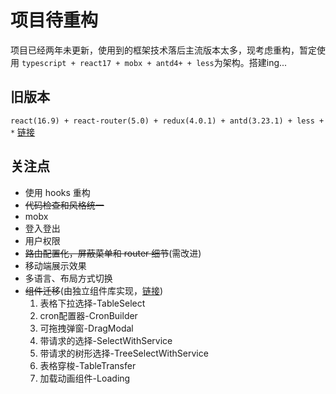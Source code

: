 # 项目待重构

项目已经两年未更新，使用到的框架技术落后主流版本太多，现考虑重构，暂定使用 ```typescript + react17 + mobx + antd4+ + less```为架构。搭建ing...


## 旧版本
```react(16.9) + react-router(5.0) + redux(4.0.1) + antd(3.23.1) + less + *```  [链接](https://github.com/huyoo/ant-pro-of-react/tree/v1)

## 关注点
- 使用 hooks 重构
- ~~代码检查和风格统一~~
- mobx
- 登入登出
- 用户权限
- ~~路由配置化，屏蔽菜单和 router 细节~~(需改进)
- 移动端展示效果
- 多语言、布局方式切换
- ~~组件迁移~~(由独立组件库实现，[链接](https://github.com/huyoo/huyoo-ui))
   1. 表格下拉选择-TableSelect 
   2. cron配置器-CronBuilder
   3. 可拖拽弹窗-DragModal
   4. 带请求的选择-SelectWithService
   5. 带请求的树形选择-TreeSelectWithService
   6. 表格穿梭-TableTransfer
   7. 加载动画组件-Loading

